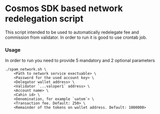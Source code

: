 # Cosmos SDK based network redelegation script

This script intended to be used to automatically redelegate fee and commission from validator.
In order to run it is good to use crontab job.

### Usage

In order to run you need to provide 5 mandatory and 2 optional parameters

```
./spam_network.sh \
    <Path to network service exectuable> \
    <Password for the used account key> \
    <Delegator wallet address> \
    <Validator `...valoper1` address> \
    <Account name> \
    <Cahin id> \
    <Denomination, for example `uatom`> \
    <Transaction fee. Default: 250> \
    <Remainder of the tokens on wallet address. Default: 1000000>     
```
